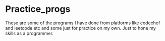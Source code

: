 # Practice_progs
These are some of the programs I have done from platforms like codechef and leetcode etc and some just for practice on my own. Just to hone my skills as a programmer.

